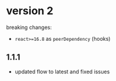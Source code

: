# version 2

breaking changes:

- `react>=16.8` as `peerDependency` (hooks)

## 1.1.1

- updated flow to latest and fixed issues
